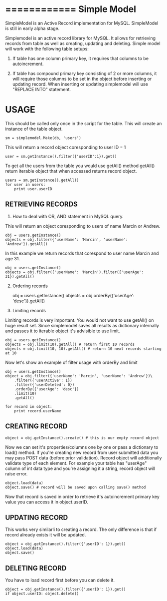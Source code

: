 ============
Simple Model 
============

SimpleModel is an Active Record implementation for MySQL. SimpleModel is still in early alpha stage.

Simplemodel is an active record library for MySQL.
It allows for retrieving records from table as well as creating, updating and 
deleting.
Simple model will work with the following table setups:

1. If table has one column primary key, it requires that columns to be 
    autoincrement. 

2. If table has compound primary key consisting of 2 or more columns, it will 
    require those columns to be set in the object before inserting or updating
    record. When inserting or updating simplemodel will use "REPLACE INTO" 
    statement.

USAGE
=====

This should be called only once in the script for the table.
This will create an instance of the table object.
    
    sm = simplemodel.Make(db, 'users')

This will return a record object coresponding to user ID = 1

    user = sm.getInstance().filter({'userID':1}).get()

To get all the users from the table you would use getAll() method
getAll() return iterable object that when accessed returns record object.

    users = sm.getInstance().getAll()
    for user in users:
        print user.userID

RETRIEVING RECORDS
------------------

1. How to deal with OR, AND statement in MySQL query.

This will return an object coresponding to users of name Marcin or Andrew.

    obj = users.getInstance()
    objects = obj.filter({'userName': 'Marcin', 'userName': 'Andrew'}).getAll()

In this example we return records that corespond to user name 
Marcin and age 31.

    obj = users.getInstance()
    objects = obj.filter({'userName': 'Marcin').filter({'userAge': 31}).getAll()

2. Ordering records

    obj = users.getInstance()
    objects = obj.orderBy({'userAge': 'desc'}).getAll()

3. Limiting records

Limiting records is very important. You would not want to use getAll() on 
huge result set. Since simplemodel saves all results as dictionary 
internally and passes it to iterable object it's advisible to use limit.

    obj = users.getInstance()
    objects = obj.limit(10).getAll() # return first 10 records 
    objects = obj.limit(10, 10).getAll() # return 10 next records starting at 10
    
Now let's show an example of filter usage with orderBy and limit
    
    obj = users.getInstance()
    object = obj.filter({'userName': 'Marcin', 'userName': 'Andrew'})\
        .filter({'userActive': 1})
        .filter({'userDeleted': 0})
        .orderBy({'userAge': 'desc'})
        .limit(10)
        .getAll()
    
    for record in object:
        print record.userName

CREATING RECORD
---------------

    object = obj.getInstance().create() # this is our empty record object

Now we can set it's properties/columns one by one or pass a dictionary to
load() method. If you're creating new record from user submitted data you 
may pass POST data (before prior validation). Record object will additionally
validate type of each element. For example your table has "userAge" column
of int data type and you're assigning it a string, record object will raise
error.

    object.load(data)
    object.save() # record will be saved upon calling save() method

Now that record is saved in order to retrieve it's autoincrement primary
key value you can access it in object.userID.

UPDATING RECORD
---------------
    
This works very similarli to creating a record. The only difference is that
if record already exists it will be updated. 

    object = obj.getInstance().filter({'userID': 1}).get()
    object.load(data)
    object.save()

DELETING RECORD
---------------

You have to load record first before you can delete it.

    object = obj.getInstance().filter({'userID': 1}).get()
    if object.userID: object.delete()

